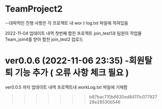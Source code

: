 # TeamProject2

--대략적인 진행 사항은 각 프로젝트 내 worㅏlog.txt 파일에 적혀있음

2022-11-04 업데이트 내역
첫번째 합친 프로젝트 join_test1과 
팀원의 작업물 Team_join4를 받아 합친
join_test2 업로드


ver0.0.6 (2022-11-06 23:35)
-회원탈퇴 기능 추가 ( 오류 사항 체크 필요 )
=======
ver0.0.5 까지 업데이트 내역 프로젝트내 workLog.txt 파일에 기재함
>>>>>>> b87bac710b6630ed84111c07792728e28530b546
